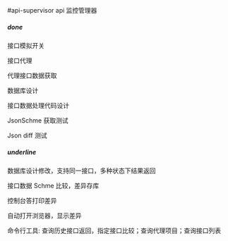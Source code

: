 #api-supervisor
api 监控管理器

##### done

接口模拟开关

接口代理

代理接口数据获取

数据库设计

接口数据处理代码设计

JsonSchme 获取测试

Json diff 测试

##### underline

数据库设计修改，支持同一接口，多种状态下结果返回

接口数据 Schme 比较，差异存库

控制台答打印差异

自动打开浏览器，显示差异

命令行工具: 查询历史接口返回，指定接口比较；查询代理项目；查询接口列表
